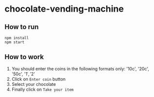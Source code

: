 # chocolate-vending-machine

## How to run

```
npm install
npm start
```

## How to work
1. You should enter the coins in the following formats only: '10c', '20c', '50c', '$1', '$2'
1. Click on `Enter coin` button
1. Select your chocolate
1. Finally click on `Take your item`